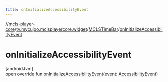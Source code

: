 ```yaml
---
title: onInitializeAccessibilityEvent
---
```

//[mcls-player-core](../../../index.html)/[tv.mycujoo.mclsplayercore.widget](../index.html)/[MCLSTimeBar](index.html)/[onInitializeAccessibilityEvent](on-initialize-accessibility-event.html)



# onInitializeAccessibilityEvent



[androidJvm]\
open override fun [onInitializeAccessibilityEvent](on-initialize-accessibility-event.html)(event: [AccessibilityEvent](https://developer.android.com/reference/kotlin/android/view/accessibility/AccessibilityEvent.html))




